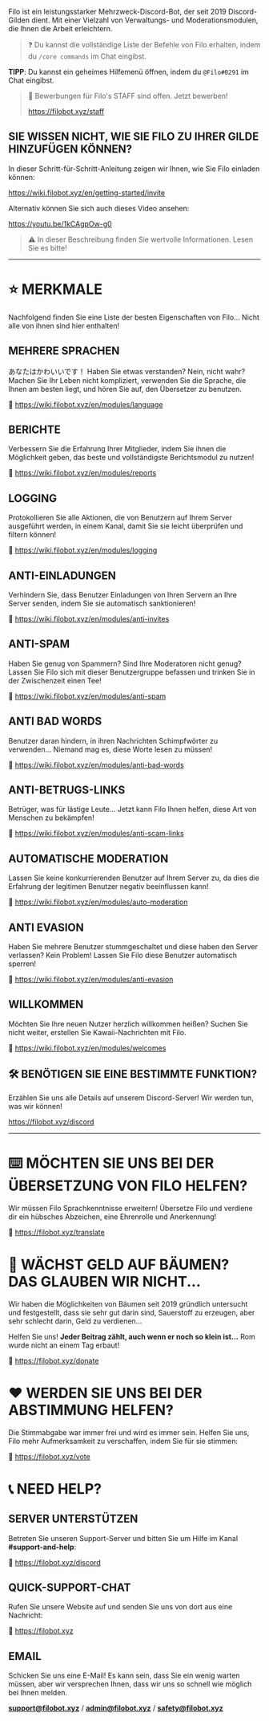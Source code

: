 Filo ist ein leistungsstarker Mehrzweck-Discord-Bot, der seit 2019 Discord-Gilden dient. Mit einer Vielzahl von Verwaltungs- und Moderationsmodulen, die Ihnen die Arbeit erleichtern.

> ❓ Du kannst die vollständige Liste der Befehle von Filo erhalten, indem du `/core commands` im Chat eingibst.

**TIPP**: Du kannst ein geheimes Hilfemenü öffnen, indem du `@Filo#0291` im Chat eingibst.

> 📣 Bewerbungen für Filo's STAFF sind offen. Jetzt bewerben!
> 
> https://filobot.xyz/staff

## SIE WISSEN NICHT, WIE SIE FILO ZU IHRER GILDE HINZUFÜGEN KÖNNEN?

In dieser Schritt-für-Schritt-Anleitung zeigen wir Ihnen, wie Sie Filo einladen können:

https://wiki.filobot.xyz/en/getting-started/invite

Alternativ können Sie sich auch dieses Video ansehen:

https://youtu.be/1kCAgpOw-g0

> ⚠️ In dieser Beschreibung finden Sie wertvolle Informationen. Lesen Sie es bitte!

---

# ⭐ MERKMALE

Nachfolgend finden Sie eine Liste der besten Eigenschaften von Filo... Nicht alle von ihnen sind hier enthalten!

## MEHRERE SPRACHEN

あなたはかわいいです！ Haben Sie etwas verstanden? Nein, nicht wahr? Machen Sie Ihr Leben nicht kompliziert, verwenden Sie die Sprache, die Ihnen am besten liegt, und hören Sie auf, den Übersetzer zu benutzen.

🔗 https://wiki.filobot.xyz/en/modules/language

## BERICHTE

Verbessern Sie die Erfahrung Ihrer Mitglieder, indem Sie ihnen die Möglichkeit geben, das beste und vollständigste Berichtsmodul zu nutzen!

🔗 https://wiki.filobot.xyz/en/modules/reports

## LOGGING

Protokollieren Sie alle Aktionen, die von Benutzern auf Ihrem Server ausgeführt werden, in einem Kanal, damit Sie sie leicht überprüfen und filtern können!

🔗 https://wiki.filobot.xyz/en/modules/logging

## ANTI-EINLADUNGEN

Verhindern Sie, dass Benutzer Einladungen von Ihren Servern an Ihre Server senden, indem Sie sie automatisch sanktionieren!

🔗 https://wiki.filobot.xyz/en/modules/anti-invites

## ANTI-SPAM

Haben Sie genug von Spammern? Sind Ihre Moderatoren nicht genug? Lassen Sie Filo sich mit dieser Benutzergruppe befassen und trinken Sie in der Zwischenzeit einen Tee!

🔗 https://wiki.filobot.xyz/en/modules/anti-spam

## ANTI BAD WORDS

Benutzer daran hindern, in ihren Nachrichten Schimpfwörter zu verwenden... Niemand mag es, diese Worte lesen zu müssen!

🔗 https://wiki.filobot.xyz/en/modules/anti-bad-words

## ANTI-BETRUGS-LINKS

Betrüger, was für lästige Leute... Jetzt kann Filo Ihnen helfen, diese Art von Menschen zu bekämpfen!

🔗 https://wiki.filobot.xyz/en/modules/anti-scam-links

## AUTOMATISCHE MODERATION

Lassen Sie keine konkurrierenden Benutzer auf Ihrem Server zu, da dies die Erfahrung der legitimen Benutzer negativ beeinflussen kann!

🔗 https://wiki.filobot.xyz/en/modules/auto-moderation

## ANTI EVASION

Haben Sie mehrere Benutzer stummgeschaltet und diese haben den Server verlassen? Kein Problem! Lassen Sie Filo diese Benutzer automatisch sperren!

🔗 https://wiki.filobot.xyz/en/modules/anti-evasion

## WILLKOMMEN

Möchten Sie Ihre neuen Nutzer herzlich willkommen heißen? Suchen Sie nicht weiter, erstellen Sie Kawaii-Nachrichten mit Filo.

🔗 https://wiki.filobot.xyz/en/modules/welcomes

## 🛠️ BENÖTIGEN SIE EINE BESTIMMTE FUNKTION?

Erzählen Sie uns alle Details auf unserem Discord-Server! Wir werden tun, was wir können!

https://filobot.xyz/discord

---

# ⌨️ MÖCHTEN SIE UNS BEI DER ÜBERSETZUNG VON FILO HELFEN?

Wir müssen Filo Sprachkenntnisse erweitern! Übersetze Filo und verdiene dir ein hübsches Abzeichen, eine Ehrenrolle und Anerkennung!

🔗 https://filobot.xyz/translate

# 🌳 WÄCHST GELD AUF BÄUMEN? DAS GLAUBEN WIR NICHT...

Wir haben die Möglichkeiten von Bäumen seit 2019 gründlich untersucht und festgestellt, dass sie sehr gut darin sind, Sauerstoff zu erzeugen, aber sehr schlecht darin, Geld zu verdienen...

Helfen Sie uns! **Jeder Beitrag zählt, auch wenn er noch so klein ist...** Rom wurde nicht an einem Tag erbaut!

🔗 https://filobot.xyz/donate

# ❤️ WERDEN SIE UNS BEI DER ABSTIMMUNG HELFEN?

Die Stimmabgabe war immer frei und wird es immer sein. Helfen Sie uns, Filo mehr Aufmerksamkeit zu verschaffen, indem Sie für sie stimmen:

🔗 https://filobot.xyz/vote

# 📞 NEED HELP?

## SERVER UNTERSTÜTZEN

Betreten Sie unseren Support-Server und bitten Sie um Hilfe im Kanal **#support-and-help**:

🔗 https://filobot.xyz/discord

## QUICK-SUPPORT-CHAT

Rufen Sie unsere Website auf und senden Sie uns von dort aus eine Nachricht:

🔗 https://filobot.xyz

## EMAIL

Schicken Sie uns eine E-Mail! Es kann sein, dass Sie ein wenig warten müssen, aber wir versprechen Ihnen, dass wir uns so schnell wie möglich bei Ihnen melden.

**support@filobot.xyz** / **admin@filobot.xyz** / **safety@filobot.xyz**

